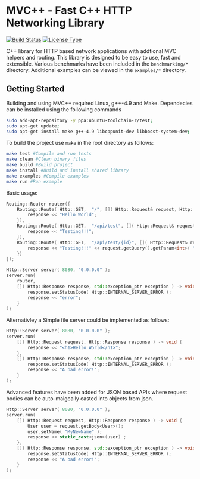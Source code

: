 # MVC++ - Fast C++ HTTP Networking Library
[![Build Status](https://travis-ci.org/lewisgcm/mvcpp.svg?branch=master)](https://travis-ci.org/lewisgcm/mvcpp)
[![License Type](https://img.shields.io/badge/license-LGPL%203.0-blue.svg)](http://www.gnu.org/licenses/lgpl-3.0.en.html)

C++ library for HTTP based network applications with addtional MVC helpers and routing.
This library is designed to be easy to use, fast and extensible.
Various benchmarks have been included in the `benchmarking/*` directory.
Additional examples can be viewed in the `examples/*` directory.

## Getting Started
Building and using MVC++ required Linux, g++-4.9 and Make.
Dependecies can be installed using the following commands
```bash
sudo add-apt-repository -y ppa:ubuntu-toolchain-r/test;
sudo apt-get update;
sudo apt-get install make g++-4.9 libcppunit-dev libboost-system-dev;
```

To build the project use `make` in the root directory as follows:
```bash
make test #Compile and run tests
make clean #Clean binary files
make build #Build project
make install #Build and install shared library
make examples #Compile examples
make run #Run example
```

Basic usage:
```C++
Routing::Router router({
    Routing::Route( Http::GET,  "/", []( Http::Request& request, Http::Response& response ) -> void {
        response << "Hello World";
    }),
    Routing::Route( Http::GET,  "/api/test", []( Http::Request& request, Http::Response& response ) -> void {
        response << "Testing!!!";
    }),
    Routing::Route( Http::GET,  "/api/test/{id}", []( Http::Request& request, Http::Response& response ) -> void {
        response << "Testing!!!" << request.getQuery().getParam<int>( "id" );
    })
});

Http::Server server( 8080, "0.0.0.0" );
server.run(
    router,
    []( Http::Response response, std::exception_ptr exception ) -> void {
        response.setStatusCode( Http::INTERNAL_SERVER_ERROR );
        response << "error"; 
    }
);
```

Alternativley a Simple file server could be implemented as follows:
```C++
Http::Server server( 8080, "0.0.0.0" );
server.run(
    []( Http::Request request, Http::Response response ) -> void {
        response << "<h1>Hello World</h1>";
    },
    []( Http::Response response, std::exception_ptr exception ) -> void {
        response.setStatusCode( Http::INTERNAL_SERVER_ERROR );
        response << "A bad error!";
    }
);
```

Advanced features have been added for JSON based APIs where request bodies can be auto-maigcally casted into objects from json.
```C++
Http::Server server( 8080, "0.0.0.0" );
server.run(
    []( Http::Request request, Http::Response response ) -> void {
        User user = request.getBody<User>();
        user.setName( "MyNewName" );
        response << static_cast<json>(user) ;
    },
    []( Http::Response response, std::exception_ptr exception ) -> void {
        response.setStatusCode( Http::INTERNAL_SERVER_ERROR );
        response << "A bad error!";
    }
);
```
